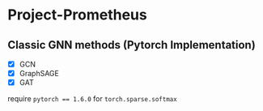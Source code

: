 # Project-Prometheus

## Classic GNN methods (Pytorch Implementation)
- [x] GCN 
- [x] GraphSAGE
- [x] GAT

require `pytorch == 1.6.0` for `torch.sparse.softmax`
